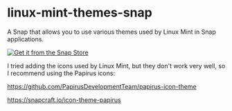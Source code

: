 # linux-mint-themes-snap
A Snap that allows you to use various themes used by Linux Mint in Snap applications.

<a href="https://snapcraft.io/linux-mint-themes">
    <img alt="Get it from the Snap Store" src=https://snapcraft.io/en/dark/install.svg />
  </a>

I tried adding the icons used by Linux Mint, but they don't work very well, so I recommend using the Papirus icons:

https://github.com/PapirusDevelopmentTeam/papirus-icon-theme

https://snapcraft.io/icon-theme-papirus
